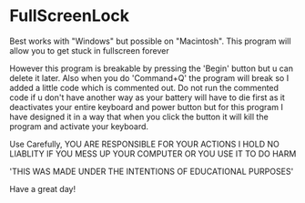# FullScreenLock
Best works with "Windows" but possible on "Macintosh".
This program will allow you to get stuck in fullscreen forever

However this program is breakable by pressing the 'Begin' button but u can delete it later.
Also when you do 'Command+Q' the program will break so I added a little code which is commented out.
Do not run the commented code if u don't have another way as your battery will have to die first as it deactivates your entire keyboard and power button but for this program I have designed it in a way that when you click the button it will kill the program and activate your keyboard.

Use Carefully, YOU ARE RESPONSIBLE FOR YOUR ACTIONS
I HOLD NO LIABLITY IF YOU MESS UP YOUR COMPUTER OR YOU USE IT TO DO HARM

'THIS WAS MADE UNDER THE INTENTIONS OF EDUCATIONAL PURPOSES'

Have a great day!
